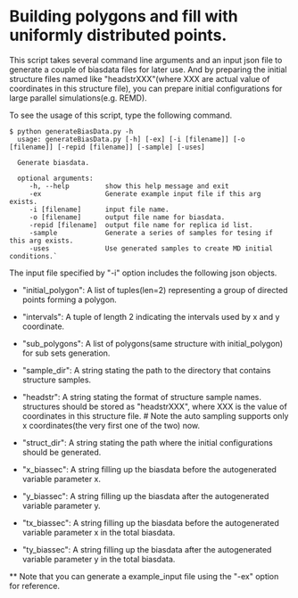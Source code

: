 # Building polygons and fill with uniformly distributed points.

This script takes several command line arguments and an input json file to generate a couple of biasdata files for later use. And by preparing the initial structure files named like "headstrXXX"(where XXX are actual value of coordinates in this structure file), you can prepare initial configurations for large parallel simulations(e.g. REMD).


To see the usage of this script, type the following command.

```
$ python generateBiasData.py -h
  usage: generateBiasData.py [-h] [-ex] [-i [filename]] [-o [filename]] [-repid [filename]] [-sample] [-uses]

  Generate biasdata.

  optional arguments:
     -h, --help         show this help message and exit
     -ex                Generate example input file if this arg exists.
     -i [filename]      input file name.
     -o [filename]      output file name for biasdata.
     -repid [filename]  output file name for replica id list.
     -sample            Generate a series of samples for tesing if this arg exists.
     -uses              Use generated samples to create MD initial conditions.`
```

The input file specified by "-i" option includes the following json objects.
- "initial_polygon": A list of tuples(len=2) representing a group of directed points forming a polygon.  
- "intervals": A tuple of length 2 indicating the intervals used by x and y coordinate.
- "sub_polygons": A list of polygons(same structure with initial_polygon) for sub sets generation.
- "sample_dir": A string stating the path to the directory that contains structure samples.
- "headstr": A string stating the format of structure sample names. structures should be stored as "headstrXXX", where XXX is the value of coordinates in this structure file. # Note the auto sampling supports only x coordinates(the very first one of the two) now. 
- "struct_dir": A string stating the path where the initial configurations should be generated.

- "x_biassec": A string filling up the biasdata before the autogenerated variable parameter x.
- "y_biassec": A string filling up the biasdata after the autogenerated variable parameter y.
- "tx_biassec": A string filling up the biasdata before the autogenerated variable parameter x in the total biasdata.
- "ty_biassec": A string filling up the biasdata after the autogenerated variable parameter y in the total biasdata.

** Note that you can generate a example_input file using the "-ex" option for reference.